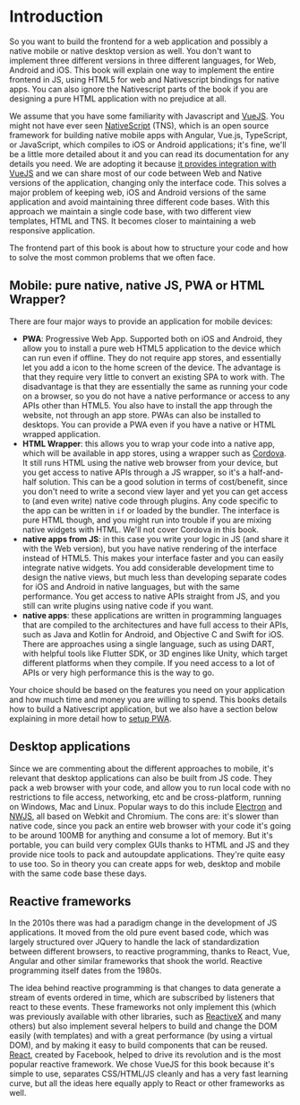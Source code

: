 # Introduction

So you want to build the frontend for a web application and possibly a native mobile or native desktop version as well. You don't want to implement three different versions in three different languages, for Web, Android and iOS. This book will explain one way to implement the entire frontend in JS, using HTML5 for web and Nativescript bindings for native apps. You can also ignore the Nativescript parts of the book if you are designing a pure HTML application with no prejudice at all.

We assume that you have some familiarity with Javascript and [VueJS](https://vuejs.org). You might not have ever seen [NativeScript](https://nativescript.org/) (TNS), which is an open source framework for building native mobile apps with Angular, Vue.js, TypeScript, or JavaScript, which compiles to iOS or Android applications; it's fine, we'll be a little more detailed about it and you can read its documentation for any details you need. We are adopting it because [it provides integration with VueJS](https://nativescript-vue.org/) and we can share most of our code between Web and Native versions of the application, changing only the interface code. This solves a major problem of keeping web, iOS and Android versions of the same application and avoid maintaining three different code bases. With this approach we maintain a single code base, with two different view templates, HTML and TNS. It becomes closer to maintaining a web responsive application.

The frontend part of this book is about how to structure your code and how to solve the most common problems that we often face.

## Mobile: pure native, native JS, PWA or HTML Wrapper?

There are four major ways to provide an application for mobile devices:

- **PWA**: Progressive Web App. Supported both on iOS and Android, they allow you to install a pure web HTML5 application to the device which can run even if offline. They do not require app stores, and essentially let you add a icon to the home screen of the device. The advantage is that they require very little to convert an existing SPA to work with. The disadvantage is that they are essentially the same as running your code on a browser, so you do not have a native performance or access to any APIs other than HTML5. You also have to install the app through the website, not through an app store. PWAs can also be installed to desktops. You can provide a PWA even if you have a native or HTML wrapped application.
- **HTML Wrapper**: this allows you to wrap your code into a native app, which will be available in app stores, using a wrapper such as [Cordova](https://cordova.apache.org/). It still runs HTML using the native web browser from your device, but you get access to native APIs through a JS wrapper, so it's a half-and-half solution. This can be a good solution in terms of cost/benefit, since you don't need to write a second view layer and yet you can get access to (and even write) native code through plugins. Any code specific to the app can be written in `if` or loaded by the bundler. The interface is pure HTML though, and you might run into trouble if you are mixing native widgets with HTML. We'll not cover Cordova in this book.
- **native apps from JS**: in this case you write your logic in JS (and share it with the Web version), but you have native rendering of the interface instead of HTML5. This makes your interface faster and you can easily integrate native widgets. You add considerable development time to design the native views, but much less than developing separate codes for iOS and Android in native languages, but with the same performance. You get access to native APIs straight from JS, and you still can write plugins using native code if you want.
- **native apps**: these applications are written in programming languages that are compiled to the architectures and have full access to their APIs, such as Java and Kotlin for Android, and Objective C and Swift for iOS. There are approaches using a single language, such as using DART, with helpful tools like Flutter SDK, or 3D engines like Unity, which target different platforms when they compile. If you need access to a lot of APIs or very high performance this is the way to go.

Your choice should be based on the features you need on your application and how much time and money you are willing to spend. This books details how to build a Nativescript application, but we also have a section below explaining in more detail how to [setup PWA](#setting-up-pwa).

## Desktop applications

Since we are commenting about the different approaches to mobile, it's relevant that desktop applications can also be built from JS code. They pack a web browser with your code, and allow you to run local code with no restrictions to file access, networking, etc and be cross-platform, running on Windows, Mac and Linux. Popular ways to do this include [Electron](https://www.electronjs.org/) and [NWJS](https://nwjs.io), all based on Webkit and Chromium. The cons are: it's slower than native code, since you pack an entire web browser with your code it's going to be around 100MB for anything and consume a lot of memory. But it's portable, you can build very complex GUIs thanks to HTML and JS and they provide nice tools to pack and autoupdate applications. They're quite easy to use too. So in theory you can create apps for web, desktop and mobile with the same code base these days.

## Reactive frameworks

In the 2010s there was had a paradigm change in the development of JS applications. It moved from the old pure event based code, which was largely structured over JQuery to handle the lack of standardization between different browsers, to reactive programming, thanks to React, Vue, Angular and other similar frameworks that shook the world. Reactive programming itself dates from the 1980s.

The idea behind reactive programming is that changes to data generate a stream of events ordered in time, which are subscribed by listeners that react to these events. These frameworks not only implement this (which was previously available with other libraries, such as [ReactiveX](https://reactivex.io) and many others) but also implement several helpers to build and change the DOM easily (with templates) and with a great performance (by using a virtual DOM), and by making it easy to build components that can be reused. [React](https://reactjs.org), created by Facebook, helped to drive its revolution and is the most popular reactive framework. We chose VueJS for this book because it's simple to use, separates CSS/HTML/JS cleanly and has a very fast learning curve, but all the ideas here equally apply to React or other frameworks as well.
